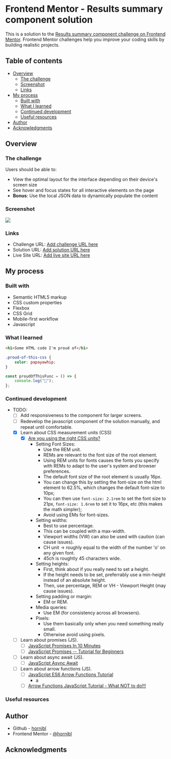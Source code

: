 # Frontend Mentor - Results summary component solution

This is a solution to the [Results summary component challenge on Frontend Mentor](https://www.frontendmentor.io/challenges/results-summary-component-CE_K6s0maV). Frontend Mentor challenges help you improve your coding skills by building realistic projects.

## Table of contents

-   [Overview](#overview)
    -   [The challenge](#the-challenge)
    -   [Screenshot](#screenshot)
    -   [Links](#links)
-   [My process](#my-process)
    -   [Built with](#built-with)
    -   [What I learned](#what-i-learned)
    -   [Continued development](#continued-development)
    -   [Useful resources](#useful-resources)
-   [Author](#author)
-   [Acknowledgments](#acknowledgments)

## Overview

### The challenge

Users should be able to:

-   View the optimal layout for the interface depending on their device's screen size
-   See hover and focus states for all interactive elements on the page
-   **Bonus**: Use the local JSON data to dynamically populate the content

### Screenshot

![](./screenshot.jpg)

### Links

-   Challenge URL: [Add challenge URL here](htts://challenge-url.com)
-   Solution URL: [Add solution URL here](https://your-solution-url.com)
-   Live Site URL: [Add live site URL here](https://your-live-site-url.com)

## My process

### Built with

-   Semantic HTML5 markup
-   CSS custom properties
-   Flexbox
-   CSS Grid
-   Mobile-first workflow
-   Javascript

### What I learned

```html
<h1>Some HTML code I'm proud of</h1>
```

```css
.proud-of-this-css {
    color: papayawhip;
}
```

```js
const proudOfThisFunc = () => {
    console.log("🎉");
};
```

### Continued development

-   TODO:
    -   [ ] Add responsiveness to the component for larger screens.
    -   [ ] Redevelop the javascript component of the solution manually, and repeat until comfortable.
    -   [x] Learn about CSS measurement units (CSS)
        -   [x] [Are you using the right CSS units?](https://www.youtube.com/watch?v=N5wpD9Ov_To)
            -   Setting Font Sizes:
                -   Use the REM unit.
                -   REMs are relevant to the font size of the root element.
                -   Using REM units for fonts causes the fonts you specify with REMs to adapt to the user's system and browser preferences.
                -   The default font size of the root element is usually 16px.
                -   You can change this by setting the font-size on the html element to 62.5%, which changes the default font-size to 10px;
                -   You can then use `font-size: 2.1rem` to set the font size to 21px, `font-size: 1.6rem` to set it to 16px, etc (this makes the math simpler);
                -   Avoid using EMs for font-sizes.
            -   Setting widths:
                -   Best to use percentage.
                -   This can be coupled with a max-width.
                -   Viewport widths (VW) can also be used with caution (can cause issues).
                -   CH unit -> roughly equal to the width of the number 'o' on any given font.
                -   45ch is roughtly 45 characters wide.
            -   Setting heights:
                -   First, think about if you really need to set a height.
                -   If the height needs to be set, preferrably use a min-height instead of an absolute height.
                -   Then, use percentage, REM or VH - Viewport Height (may cause issues).
            -   Setting padding or margin:
                -   EM or REM.
            -   Media queries:
                -   Use EM (for consistency across all browsers).
            -   Pixels:
                -   Use them basically only when you need something really small.
                -   Otherwise avoid using pixels.
    -   [ ] Learn about promises (JS).
        -   [ ] [JavaScript Promises In 10 Minutes](https://www.youtube.com/watch?v=DHvZLI7Db8E)
        -   [ ] [JavaScript Promises -- Tutorial for Beginners](https://www.youtube.com/watch?v=TnhCX0KkPqs)
    -   [ ] Learn about async await (JS).
        -   [ ] [JavaScript Async Await](https://www.youtube.com/watch?v=V_Kr9OSfDeU)
    -   [ ] Learn about arrow functions (JS).
        -   [ ] [JavaScript ES6 Arrow Functions Tutorial](https://www.youtube.com/watch?v=h33Srr5J9nY)
            -   a
        -   [ ] [Arrow Functions JavaScript Tutorial - What NOT to do!!!](https://www.youtube.com/watch?v=ajTvmGxWQF8)

### Useful resources

## Author

-   Github - [hornjbl](https://github.com/hornjbl)
-   Frontend Mentor - [@hornjbl](https://www.frontendmentor.io/profile/hornjbl)

## Acknowledgments
